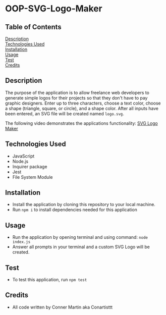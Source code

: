 # OOP-SVG-Logo-Maker

## Table of Contents

[Description](#description)
<br>
[Technologies Used](#technologies-used)
<br>
[Installation](#installation)
<br>
[Usage](#usage)
<br>
[Test](#test)
<br>
[Credits](#credits)

## Description

The purpose of the application is to allow freelance web developers to generate simple logos for their projects so that they don't have to pay graphic designers. Enter up to three characters, choose a text color, choose a shape (triangle, square, or circle), and a shape color. After all inputs have been entered, an SVG file will be created named `logo.svg`.

The following video demonstrates the applications functionality: [SVG Logo Maker](https://drive.google.com/file/d/1_1zV4E3HgwkbOYg6xKzVTeC6MAF89yx6/view)

## Technologies Used

* JavaScript
* Node.js
* Inquirer package
* Jest
* File System Module

## Installation

* Install the application by cloning this repository to your local machine.
* Run ```npm i``` to install dependencies needed for this application

## Usage

* Run the application by opening terminal and using command: 
```node index.js```
* Answer all prompts in your terminal and a custom SVG Logo will be created.

## Test
* To test this application, run ```npm test```

## Credits

* All code written by Conner Martin aka Conartisttt